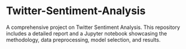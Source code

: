 # Twitter-Sentiment-Analysis
A comprehensive project on Twitter Sentiment Analysis. This repository includes a detailed report and a Jupyter notebook showcasing the methodology, data preprocessing, model selection, and results.
